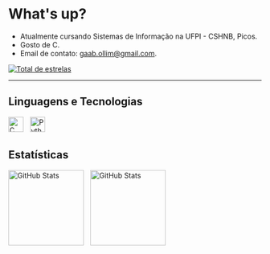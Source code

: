 # What's up?

- Atualmente cursando Sistemas de Informação na UFPI - CSHNB, Picos.
- Gosto de C.
- Email de contato: gaab.ollim@gmail.com.

<p align="left">
    <a href="https://github.com/gabriellimapereira?tab=repositories&sort=stargazers">
        <img 
            alt="Total de estrelas" 
            title="Total de estrelas GitHub" 
            src="https://custom-icon-badges.demolab.com/github/stars/gabriellimapereira?color=000&style=for-the-badge&labelColor=000&logo=star&label=estrelas"
        />
    </a>
</p>

---

## Linguagens e Tecnologias

<img 
    align="left" 
    alt="C" 
    title="C"
    width="30px" 
    style="padding-right: 10px;" 
    src="https://cdn.jsdelivr.net/gh/devicons/devicon@latest/icons/c/c-original.svg"
/>  

<img 
    align="left" 
    alt="Python" 
    title="Python"
    width="30px" 
    style="padding-right: 10px;" 
    src="https://cdn.jsdelivr.net/gh/devicons/devicon@latest/icons/python/python-original.svg"
/>        

<br/>
<br/>

## Estatísticas
<p>
  <img
  align="left" 
  alt="GitHub Stats" 
  height="150px" 
  style="padding-right: 10px;" 
  src="https://github-readme-stats.vercel.app/api/top-langs/?username=gabriellimapereira&show_icons=true&theme=midnight-purple&custom_titles=Tecnologias&locale=pt-br&langs_count=10"
/>
  <img
    align="left" 
    alt="GitHub Stats" 
    height="150px" 
    style="padding-right: 10px;" 
    src="https://github-readme-stats.vercel.app/api/top-langs/?username=gabriellimapereira&show_icons=true&theme=midnight-purple&custom_titles=Tecnologias&locale=pt-br"
  />
</p>

